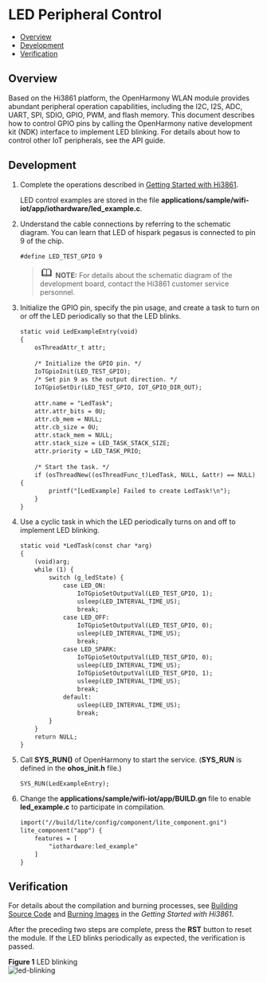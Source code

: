 # LED Peripheral Control<a name="EN-US_TOPIC_0000001054530966"></a>

-   [Overview](#section14639174516337)
-   [Development](#section13857170163412)
-   [Verification](#section1949121910344)

## Overview<a name="section14639174516337"></a>

Based on the Hi3861 platform, the OpenHarmony WLAN module provides abundant peripheral operation capabilities, including the I2C, I2S, ADC, UART, SPI, SDIO, GPIO, PWM, and flash memory. This document describes how to control GPIO pins by calling the OpenHarmony native development kit \(NDK\) interface to implement LED blinking. For details about how to control other IoT peripherals, see the API guide.

## Development<a name="section13857170163412"></a>

1.  Complete the operations described in  [Getting Started with Hi3861](../quick-start/oem_minitinier_des_3861.md#section19352114194115).

    LED control examples are stored in the file  **applications/sample/wifi-iot/app/iothardware/led\_example.c**.

2.  Understand the cable connections by referring to the schematic diagram. You can learn that LED of hispark pegasus is connected to pin 9 of the chip.

    ```
    #define LED_TEST_GPIO 9
    ```

    >![](../public_sys-resources/icon-note.gif) **NOTE:** 
    >For details about the schematic diagram of the development board, contact the Hi3861 customer service personnel.

3.  Initialize the GPIO pin, specify the pin usage, and create a task to turn on or off the LED periodically so that the LED blinks.

    ```
    static void LedExampleEntry(void)
    {
        osThreadAttr_t attr;
    
        /* Initialize the GPIO pin. */
        IoTGpioInit(LED_TEST_GPIO);
        /* Set pin 9 as the output direction. */
        IoTGpioSetDir(LED_TEST_GPIO, IOT_GPIO_DIR_OUT);
    
        attr.name = "LedTask";
        attr.attr_bits = 0U;
        attr.cb_mem = NULL;
        attr.cb_size = 0U;
        attr.stack_mem = NULL;
        attr.stack_size = LED_TASK_STACK_SIZE;
        attr.priority = LED_TASK_PRIO;
    
        /* Start the task. */
        if (osThreadNew((osThreadFunc_t)LedTask, NULL, &attr) == NULL) {
            printf("[LedExample] Failed to create LedTask!\n");
        }
    }
    ```

4.  Use a cyclic task in which the LED periodically turns on and off to implement LED blinking.

    ```
    static void *LedTask(const char *arg)
    {
        (void)arg;
        while (1) {
            switch (g_ledState) {
                case LED_ON:
                    IoTGpioSetOutputVal(LED_TEST_GPIO, 1);
                    usleep(LED_INTERVAL_TIME_US);
                    break;
                case LED_OFF:
                    IoTGpioSetOutputVal(LED_TEST_GPIO, 0);
                    usleep(LED_INTERVAL_TIME_US);
                    break;
                case LED_SPARK:
                    IoTGpioSetOutputVal(LED_TEST_GPIO, 0);
                    usleep(LED_INTERVAL_TIME_US);
                    IoTGpioSetOutputVal(LED_TEST_GPIO, 1);
                    usleep(LED_INTERVAL_TIME_US);
                    break;
                default:
                    usleep(LED_INTERVAL_TIME_US);
                    break;
            }
        }
        return NULL;
    }
    ```

5.  Call  **SYS\_RUN\(\)**  of OpenHarmony to start the service. \(**SYS\_RUN**  is defined in the  **ohos\_init.h**  file.\)

    ```
    SYS_RUN(LedExampleEntry);
    ```

6.  Change the  **applications/sample/wifi-iot/app/BUILD.gn**  file to enable  **led\_example.c**  to participate in compilation.

    ```
    import("//build/lite/config/component/lite_component.gni")
    lite_component("app") {
        features = [
            "iothardware:led_example"
        ]
    }
    ```


## Verification<a name="section1949121910344"></a>

For details about the compilation and burning processes, see  [Building Source Code](../quick-start/quickstart-lite-steps-hi3861-connection.md#section191121332125319)  and  [Burning Images](../quick-start/quickstart-lite-steps-hi3861-connection.md#section19458165166)  in the  _Getting Started with Hi3861_.

After the preceding two steps are complete, press the  **RST**  button to reset the module. If the LED blinks periodically as expected, the verification is passed.

**Figure  1**  LED blinking<a name="fig20768175218527"></a>  
![](figures/led-blinking.gif "led-blinking")

